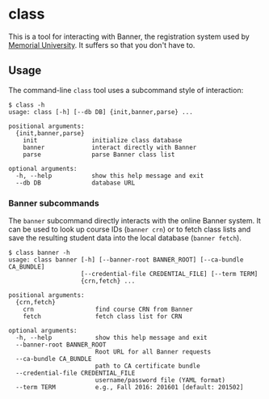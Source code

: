 # class

This is a tool for interacting with Banner, the registration system used by
[Memorial University](http://www.mun.ca).
It suffers so that you don't have to.


## Usage

The command-line `class` tool uses a subcommand style of interaction:

```
$ class -h
usage: class [-h] [--db DB] {init,banner,parse} ...

positional arguments:
  {init,banner,parse}
    init               initialize class database
    banner             interact directly with Banner
    parse              parse Banner class list

optional arguments:
  -h, --help           show this help message and exit
  --db DB              database URL
```

### Banner subcommands

The `banner` subcommand directly interacts with the online Banner system.
It can be used to look up course IDs (`banner crn`) or to fetch
class lists and save the resulting student data into the local database
(`banner fetch`).

```
$ class banner -h
usage: class banner [-h] [--banner-root BANNER_ROOT] [--ca-bundle CA_BUNDLE]
                    [--credential-file CREDENTIAL_FILE] [--term TERM]
                    {crn,fetch} ...

positional arguments:
  {crn,fetch}
    crn                 find course CRN from Banner
    fetch               fetch class list for CRN

optional arguments:
  -h, --help            show this help message and exit
  --banner-root BANNER_ROOT
                        Root URL for all Banner requests
  --ca-bundle CA_BUNDLE
                        path to CA certificate bundle
  --credential-file CREDENTIAL_FILE
                        username/password file (YAML format)
  --term TERM           e.g., Fall 2016: 201601 [default: 201502]
```
